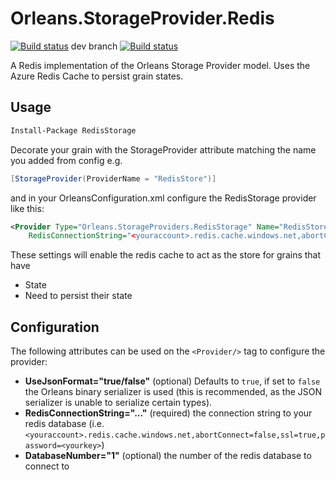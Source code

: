 # Orleans.StorageProvider.Redis

[![Build status](https://ci.appveyor.com/api/projects/status/6xxnvi7rh131c9f1?svg=true)](https://ci.appveyor.com/project/OrleansContrib/orleans-storageprovider-redis)
dev branch
[![Build status](https://ci.appveyor.com/api/projects/status/6xxnvi7rh131c9f1/branch/dev?svg=true)](https://ci.appveyor.com/project/OrleansContrib/orleans-storageprovider-redis/branch/dev)

A Redis implementation of the Orleans Storage Provider model. Uses the Azure Redis Cache to persist grain states.

## Usage

```ps
Install-Package RedisStorage
```


Decorate your grain with the StorageProvider attribute matching the name you added from config e.g.

```cs
[StorageProvider(ProviderName = "RedisStore")]
```

and in your OrleansConfiguration.xml configure the RedisStorage provider like this:

```xml
<Provider Type="Orleans.StorageProviders.RedisStorage" Name="RedisStore"
    RedisConnectionString="<youraccount>.redis.cache.windows.net,abortConnect=false,ssl=true,password=<yourkey>"/>
```

These settings will enable the redis cache to act as the store for grains that have 

* State
* Need to persist their state

## Configuration

The following attributes can be used on the `<Provider/>` tag to configure the provider:

* __UseJsonFormat="true/false"__ (optional) Defaults to `true`, if set to `false` the Orleans binary serializer is used (this is recommended, as the JSON serializer is unable to serialize certain types).
* __RedisConnectionString="..."__ (required) the connection string to your redis database (i.e. `<youraccount>.redis.cache.windows.net,abortConnect=false,ssl=true,password=<yourkey>`)
* __DatabaseNumber="1"__ (optional) the number of the redis database to connect to
